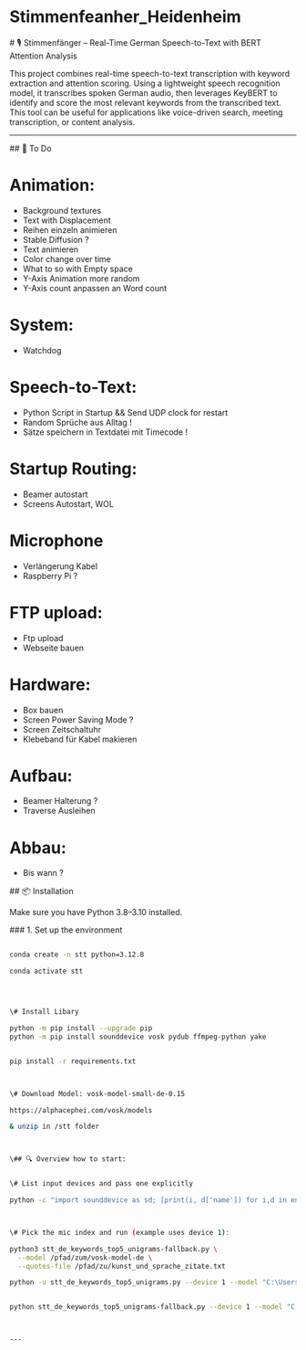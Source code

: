 # Stimmenfeanher\_Heidenheim







\# 🎙️ Stimmenfänger – Real-Time German Speech-to-Text with BERT Attention Analysis



This project combines real-time speech-to-text transcription with keyword extraction and attention scoring. Using a lightweight speech recognition model, it transcribes spoken German audio, then leverages KeyBERT to identify and score the most relevant keywords from the transcribed text. This tool can be useful for applications like voice-driven search, meeting transcription, or content analysis.




---

\## 📝 To Do

# Animation:
- Background textures
- Text with Displacement
- Reihen einzeln animieren
- Stable Diffusion ?
- Text animieren
- Color change over time
- What to so with Empty space
- Y-Axis Animation more random
- Y-Axis count anpassen an Word count

# System:
- Watchdog

# Speech-to-Text:
- Python Script in Startup && Send UDP clock for restart
- Random Sprüche aus Alltag !
- Sätze speichern in Textdatei  mit Timecode !

# Startup Routing:
- Beamer autostart
- Screens Autostart, WOL

# Microphone
- Verlängerung Kabel
- Raspberry Pi ?

# FTP upload:
- Ftp upload
- Webseite bauen

# Hardware:
- Box bauen
- Screen Power Saving Mode ?
- Screen Zeitschaltuhr
- Klebeband für Kabel makieren

# Aufbau:
- Beamer Halterung ?
- Traverse Ausleihen


# Abbau:
- Bis wann ?


\## 📦 Installation



Make sure you have Python 3.8–3.10 installed.



\### 1. Set up the environment



```bash

conda create -n stt python=3.12.8

conda activate stt




\# Install Libary

python -m pip install --upgrade pip
python -m pip install sounddevice vosk pydub ffmpeg-python yake


pip install -r requirements.txt



\# Download Model: vosk-model-small-de-0.15

https://alphacephei.com/vosk/models

& unzip in /stt folder



\## 🔍 Overview how to start:


\# List input devices and pass one explicitly

python -c "import sounddevice as sd; [print(i, d['name']) for i,d in enumerate(sd.query_devices())]"



\# Pick the mic index and run (example uses device 1):

python3 stt_de_keywords_top5_unigrams-fallback.py \
  --model /pfad/zum/vosk-model-de \
  --quotes-file /pfad/zu/kunst_und_sprache_zitate.txt

python -u stt_de_keywords_top5_unigrams.py --device 1 --model "C:\Users\User\Documents\Stimmenfaenger\stt\vosk-model-small-de-0.15"


python stt_de_keywords_top5_unigrams-fallback.py --device 1 --model "C:\Users\User\Documents\Stimmenfaenger\stt\vosk-model-small-de-0.15" --quotes-file "C:\Users\User\Documents\Stimmenfaenger\stt\kunst_und_sprache_zitate.txt"



---





